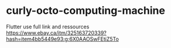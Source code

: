# curly-octo-computing-machine
Flutter use full link and ressources  
https://www.ebay.ca/itm/325163720339?hash=item4bb5449e93:g:6X0AAOSwFEtiZ5To
